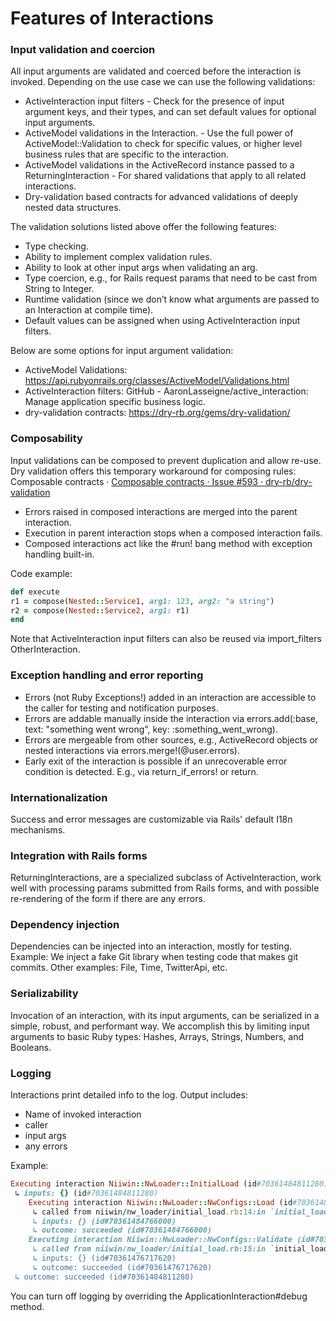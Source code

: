 # Features of Interactions

### Input validation and coercion
All input arguments are validated and coerced before the interaction is invoked. Depending on the use case we can use the following validations:
- ActiveInteraction input filters - Check for the presence of input argument keys, and their types, and can set default values for optional input arguments.
- ActiveModel validations in the Interaction. - Use the full power of ActiveModel::Validation to check for specific values, or higher level business rules that are specific to the interaction.
- ActiveModel validations in the ActiveRecord instance passed to a ReturningInteraction - For shared validations that apply to all related interactions.
- Dry-validation based contracts for advanced validations of deeply nested data structures.

The validation solutions listed above offer the following features:
* Type checking.
* Ability to implement complex validation rules.
* Ability to look at other input args when validating an arg.
* Type coercion, e.g., for Rails request params that need to be cast from String to Integer.
* Runtime validation (since we don’t know what arguments are passed to an Interaction at compile time).
* Default values can be assigned when using ActiveInteraction input filters.

Below are some options for input argument validation:
* ActiveModel Validations: https://api.rubyonrails.org/classes/ActiveModel/Validations.html
* ActiveInteraction filters: GitHub - AaronLasseigne/active_interaction: Manage application specific business logic.
* dry-validation contracts: https://dry-rb.org/gems/dry-validation/

### Composability
Input validations can be composed to prevent duplication and allow re-use. Dry validation offers this temporary workaround for composing rules: Composable contracts · [Composable contracts · Issue #593 · dry-rb/dry-validation](https://github.com/dry-rb/dry-validation/issues/593#issuecomment-631597226)
* Errors raised in composed interactions are merged into the parent interaction.
* Execution in parent interaction stops when a composed interaction fails.
* Composed interactions act like the #run! bang method with exception handling built-in.

Code example:

```ruby
def execute
r1 = compose(Nested::Service1, arg1: 123, arg2: "a string")
r2 = compose(Nested::Service2, arg1: r1)
end
```
Note that ActiveInteraction input filters can also be reused via import_filters OtherInteraction.

### Exception handling and error reporting
* Errors (not Ruby Exceptions!) added in an interaction are accessible to the caller for testing and notification purposes.
* Errors are addable manually inside the interaction via errors.add(:base, text: "something went wrong", key: :something_went_wrong).
* Errors are mergeable from other sources, e.g., ActiveRecord objects or nested interactions via errors.merge!(@user.errors).
* Early exit of the interaction is possible if an unrecoverable error condition is detected. E.g., via return_if_errors! or return.

### Internationalization
Success and error messages are customizable via Rails' default I18n mechanisms.

### Integration with Rails forms
ReturningInteractions, are a specialized subclass of ActiveInteraction, work well with processing params submitted from Rails forms, and with possible re-rendering of the form if there are any errors.

### Dependency injection
Dependencies can be injected into an interaction, mostly for testing. Example: We inject a fake Git library when testing code that makes git commits. Other examples: File, Time, TwitterApi, etc.

### Serializability
Invocation of an interaction, with its input arguments, can be serialized in a simple, robust, and performant way. We accomplish this by limiting input arguments to basic Ruby types: Hashes, Arrays, Strings, Numbers, and Booleans.

### Logging
Interactions print detailed info to the log. Output includes:
* Name of invoked interaction
* caller
* input args
* any errors

Example:
```ruby
Executing interaction Niiwin::NwLoader::InitialLoad (id#70361484811280)
 ↳ inputs: {} (id#70361484811280)
    Executing interaction Niiwin::NwLoader::NwConfigs::Load (id#70361484766000)
     ↳ called from niiwin/nw_loader/initial_load.rb:14:in `initial_load_nw_config' (id#70361484766000)
     ↳ inputs: {} (id#70361484766000)
     ↳ outcome: succeeded (id#70361484766000)
    Executing interaction Niiwin::NwLoader::NwConfigs::Validate (id#70361476717620)
     ↳ called from niiwin/nw_loader/initial_load.rb:15:in `initial_load_nw_config' (id#70361476717620)
     ↳ inputs: {} (id#70361476717620)
     ↳ outcome: succeeded (id#70361476717620)
 ↳ outcome: succeeded (id#70361484811280)
```

You can turn off logging by overriding the ApplicationInteraction#debug method.

